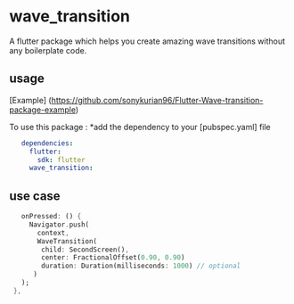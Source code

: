 # wave_transition

A flutter package which helps you create amazing wave transitions
without any boilerplate code.

## usage

[Example] (https://github.com/sonykurian96/Flutter-Wave-transition-package-example)

To use this package : *add the dependency to your [pubspec.yaml] file

```yaml
   dependencies:
     flutter:
       sdk: flutter
     wave_transition:
```

## use case

```dart
   onPressed: () {
     Navigator.push(
       context,
       WaveTransition(
        child: SecondScreen(),
        center: FractionalOffset(0.90, 0.90)
        duration: Duration(milliseconds: 1000) // optional
      )
   );
 },
```